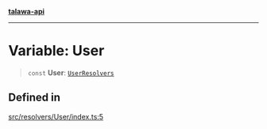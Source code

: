 [**talawa-api**](../../../README.md)

***

# Variable: User

> `const` **User**: [`UserResolvers`](../../../types/generatedGraphQLTypes/type-aliases/UserResolvers.md)

## Defined in

[src/resolvers/User/index.ts:5](https://github.com/Suyash878/talawa-api/blob/f376d03c37e9acd046e7cc983947432c95f74442/src/resolvers/User/index.ts#L5)
